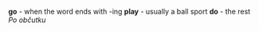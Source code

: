 **go** - when the word ends with -ing
**play** - usually a ball sport
**do** - the rest
*Po občutku*